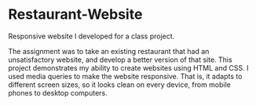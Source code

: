 # Restaurant-Website
Responsive website I developed for a class project.

The assignment was to take an existing restaurant that had an unsatisfactory website, and develop a better version of that site.
This project demonstrates my ability to create websites using HTML and CSS.
I used media queries to make the website responsive.
That is, it adapts to different screen sizes, so it looks clean on every device, from mobile phones to desktop computers.
